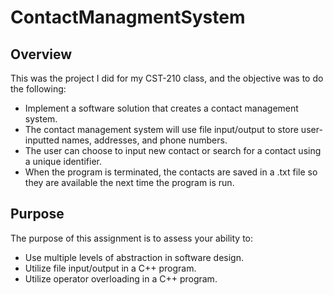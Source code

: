 # ContactManagmentSystem

## Overview
This was the project I did for my CST-210 class, and the objective was to do the following:

* Implement a software solution that creates a contact management system. 
* The contact management system will use file input/output to store user-inputted names, addresses, and phone numbers.  
* The user can choose to input new contact or search for a contact using a unique identifier. 
* When the program is terminated, the contacts are saved in a .txt file so they are available the next time the program is run.


## Purpose
The purpose of this assignment is to assess your ability to:
* Use multiple levels of abstraction in software design.
* Utilize file input/output in a C++ program.
* Utilize operator overloading in a C++ program.
